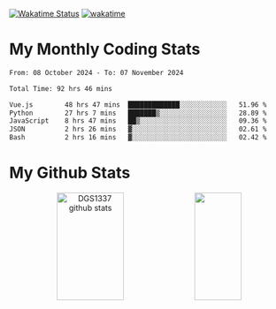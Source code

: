 [![Wakatime Status](https://github.com/noopurphalak/noopurphalak/workflows/wakatime-status-update/badge.svg)](https://github.com/noopurphalak/noopurphalak/actions/workflows/main.yml)
[![wakatime](https://wakatime.com/badge/user/80ace140-ef40-4fdd-b8ed-f3be3d2e1aea.svg)](https://wakatime.com/@80ace140-ef40-4fdd-b8ed-f3be3d2e1aea)

# My Monthly Coding Stats

<!--START_SECTION:waka-->

```txt
From: 08 October 2024 - To: 07 November 2024

Total Time: 92 hrs 46 mins

Vue.js        48 hrs 47 mins  █████████████░░░░░░░░░░░░   51.96 %
Python        27 hrs 7 mins   ███████▒░░░░░░░░░░░░░░░░░   28.89 %
JavaScript    8 hrs 47 mins   ██▒░░░░░░░░░░░░░░░░░░░░░░   09.36 %
JSON          2 hrs 26 mins   ▓░░░░░░░░░░░░░░░░░░░░░░░░   02.61 %
Bash          2 hrs 16 mins   ▓░░░░░░░░░░░░░░░░░░░░░░░░   02.42 %
```

<!--END_SECTION:waka-->

# My Github Stats
<div style="text-align: center;">
  <img width="49%" height="195px" src="https://github-readme-stats-sigma-five.vercel.app/api?username=noopurphalak&show_icons=true&count_private=true&hide_border=true&title_color=ecf2f8&icon_color=0d1117&text_color=FFFFFF&bg_color=0d1117" alt="DGS1337 github stats" />
  <img width="41%" height="195px" src="https://github-readme-stats-sigma-five.vercel.app/api/top-langs/?username=noopurphalak&layout=compact&hide_border=true&title_color=ecf2f8&text_color=FFFFFF&bg_color=0d1117" />
</div>
